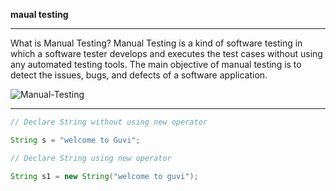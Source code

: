 **maual testing**

---

What is Manual Testing? Manual Testing is a kind of software testing in which a software tester develops and executes the test cases without using any automated testing tools. The main objective of manual testing is to detect the issues, bugs, and defects of a software application.

![Manual-Testing](https://github.com/rhushikesh2000/Java_tutorial/assets/124034778/f756fa8e-283b-4c61-bd04-52f28faf0ccc)




---
~~~java
// Declare String without using new operator 

String s = "welcome to Guvi"; 

// Declare String using new operator 

String s1 = new String("welcome to guvi");

~~~
